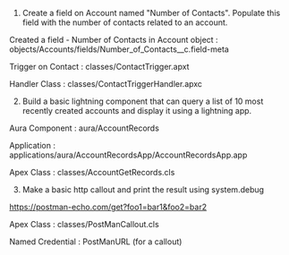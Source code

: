 1. Create a field on Account named "Number of Contacts". Populate this field with the number of contacts related to an account. 


Created a field - Number of Contacts in Account object : objects/Accounts/fields/Number_of_Contacts__c.field-meta

Trigger on Contact : classes/ContactTrigger.apxt

Handler Class : classes/ContactTriggerHandler.apxc

 2. Build a basic lightning component that can query a list of 10 most recently created accounts and display it using a lightning app. 

 Aura Component : aura/AccountRecords
 
 Application : applications/aura/AccountRecordsApp/AccountRecordsApp.app
 
 Apex Class : classes/AccountGetRecords.cls

 3. Make a basic http callout and print the result using system.debug

https://postman-echo.com/get?foo1=bar1&foo2=bar2

Apex Class : classes/PostManCallout.cls

Named Credential : PostManURL (for a callout)


